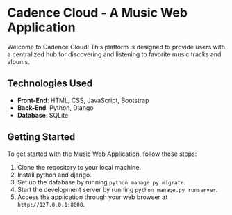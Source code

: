 
# Cadence Cloud - A Music Web Application

Welcome to Cadence Cloud! This platform is designed to provide users with a centralized hub for discovering and listening to favorite music tracks and albums.

## Technologies Used

- **Front-End**: HTML, CSS, JavaScript, Bootstrap
- **Back-End**: Python, Django
- **Database**: SQLite

## Getting Started

To get started with the Music Web Application, follow these steps:

1. Clone the repository to your local machine.
2. Install python and django.
3. Set up the database by running `python manage.py migrate`.
4. Start the development server by running `python manage.py runserver`.
5. Access the application through your web browser at `http://127.0.0.1:8000`.
